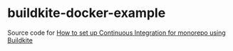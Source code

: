 # buildkite-docker-example

Source code for [How to set up Continuous Integration for monorepo using Buildkite](https://adikari.medium.com/set-up-continuous-integration-for-monorepo-using-buildkite-61539bb0ed76)
